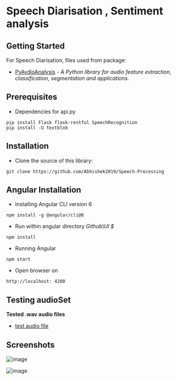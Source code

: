 # Speech Diarisation , Sentiment analysis


## Getting Started

For Speech Diarisation, files used from package:
* [PyAydioAnalysis](https://github.com/tyiannak/pyAudioAnalysis) - *A Python library for audio feature extraction, classification, segmentation and applications.*
 

## Prerequisites

* Dependencies for api.py
```
pip install Flask flask-restful SpeechRecognition
pip install -U textblob
```

## Installation

* Clone the source of this library:

```
git clone https://github.com/Abhishek2019/Speech-Processing
```

## Angular Installation

* Installing Angular CLI version 6
```
npm install -g @angular/cli@6
```
* Run within angular directory *Github\UI $*
```
npm install
```
* Running Angular 
```
npm start
```
* Open browser on 
```
http://localhost: 4200
``` 


## Testing audioSet
**Tested .wav audio files**

* [test audio file](https://github.com/Abhishek2019/Speech-Processing/tree/master/testing)


## Screenshots

![image](https://user-images.githubusercontent.com/31566305/55680485-998c3500-594c-11e9-854b-38cce7868518.png)

![image](https://user-images.githubusercontent.com/31566305/55680511-e708a200-594c-11e9-9f23-027da46c414f.png)



